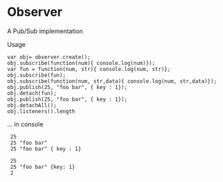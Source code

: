 Observer
===
 
 A Pub/Sub implementation

Usage 
  ``` 
var obj= observer.create();
obj.subscribe(function(num){ console.log(num)});
var fun = function(num, str){ console.log(num, str)};
obj.subscribe(fun);
obj.subscribe(function(num, str,data){ console.log(num, str,data)});
obj.publish(25, "foo bar", { key : 1});
obj.detach(fun);
obj.publish(25, "foo bar", { key : 1});
obj.detachAll();
obj.listeners().length

  ```
  ... in console
  ```
   25
   25 "foo bar"
   25 "foo bar" { key : 1}
   
   25
   25 "foo bar" {key: 1}
   2
